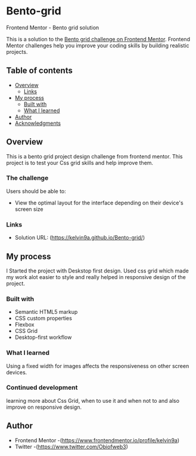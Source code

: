 # Bento-grid
 Frontend Mentor - Bento grid solution

This is a solution to the [Bento grid challenge on Frontend Mentor](https://www.frontendmentor.io/challenges/bento-grid-RMydElrlOj). Frontend Mentor challenges help you improve your coding skills by building realistic projects. 

## Table of contents

- [Overview](#overview)
  - [Links](#links)
- [My process](#my-process)
  - [Built with](#built-with)
  - [What I learned](#what-i-learned)
- [Author](#author)
- [Acknowledgments](#acknowledgments)



## Overview
  This is a bento grid project design challenge from frontend mentor. This project is to test your Css grid skills and help improve them. 
### The challenge

Users should be able to:

- View the optimal layout for the interface depending on their device's screen size


### Links

- Solution URL: (https://kelvin9a.github.io/Bento-grid/)
  

## My process
  I Started the project with Deskstop first design. Used css grid which made my work alot easier to style and really helped in responsive design of the project.

### Built with

- Semantic HTML5 markup
- CSS custom properties
- Flexbox
- CSS Grid
- Desktop-first workflow

### What I learned
  Using a fixed width for images affects the responsiveness on other screen devices.


### Continued development

learning more about Css Grid, when to use it and when not to and also improve on responsive design.

## Author

- Frontend Mentor -(https://www.frontendmentor.io/profile/kelvin9a)
- Twitter -(https://www.twitter.com/Obiofweb3)
